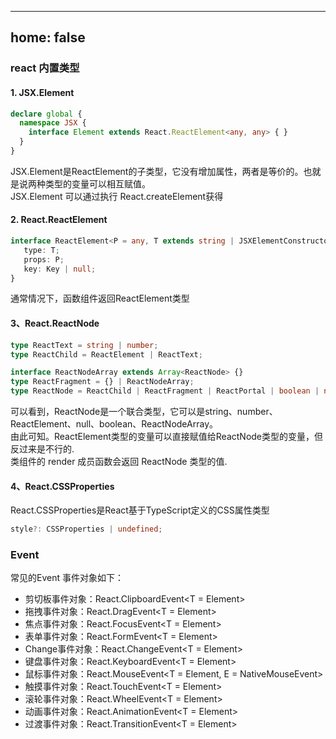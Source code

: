 
---
home: false
---

### react 内置类型

#### 1. JSX.Element

``` ts
declare global {
  namespace JSX {
    interface Element extends React.ReactElement<any, any> { }
  }
}
```
JSX.Element是ReactElement的子类型，它没有增加属性，两者是等价的。也就是说两种类型的变量可以相互赋值。  
JSX.Element 可以通过执行 React.createElement获得

#### 2. React.ReactElement
``` ts
interface ReactElement<P = any, T extends string | JSXElementConstructor<any> = string | JSXElementConstructor<any>> {
   type: T;
   props: P;
   key: Key | null;
}
```
通常情况下，函数组件返回ReactElement类型

#### 3、React.ReactNode
``` ts
type ReactText = string | number;
type ReactChild = ReactElement | ReactText;

interface ReactNodeArray extends Array<ReactNode> {}
type ReactFragment = {} | ReactNodeArray;
type ReactNode = ReactChild | ReactFragment | ReactPortal | boolean | null | undefined;
```
可以看到，ReactNode是一个联合类型，它可以是string、number、ReactElement、null、boolean、ReactNodeArray。  
由此可知。ReactElement类型的变量可以直接赋值给ReactNode类型的变量，但反过来是不行的.  
类组件的 render 成员函数会返回 ReactNode 类型的值.  

#### 4、React.CSSProperties
React.CSSProperties是React基于TypeScript定义的CSS属性类型
``` ts
style?: CSSProperties | undefined;
```


### Event

常见的Event 事件对象如下：

- 剪切板事件对象：React.ClipboardEvent<T = Element>
- 拖拽事件对象：React.DragEvent<T = Element>
- 焦点事件对象：React.FocusEvent<T = Element>
- 表单事件对象：React.FormEvent<T = Element>
- Change事件对象：React.ChangeEvent<T = Element>
- 键盘事件对象：React.KeyboardEvent<T = Element>
- 鼠标事件对象：React.MouseEvent<T = Element, E = NativeMouseEvent>
- 触摸事件对象：React.TouchEvent<T = Element>
- 滚轮事件对象：React.WheelEvent<T = Element>
- 动画事件对象：React.AnimationEvent<T = Element>
- 过渡事件对象：React.TransitionEvent<T = Element>

